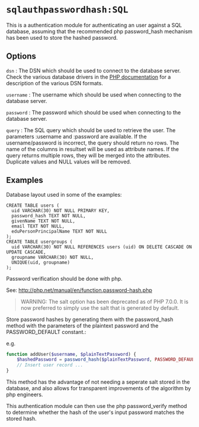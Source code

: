 `sqlauthpasswordhash:SQL`
=============

This is a authentication module for authenticating an user against a SQL database, assuming that the recommended php password_hash mechanism has been used to store the hashed password.


Options
-------

`dsn`
:   The DSN which should be used to connect to the database server.
    Check the various database drivers in the [PHP documentation](http://php.net/manual/en/pdo.drivers.php) for a description of the various DSN formats.

`username`
:   The username which should be used when connecting to the database server.


`password`
:   The password which should be used when connecting to the database server.

`query`
:   The SQL query which should be used to retrieve the user.
    The parameters :username and :password are available.
    If the username/password is incorrect, the query should return no rows.
    The name of the columns in resultset will be used as attribute names.
    If the query returns multiple rows, they will be merged into the attributes.
    Duplicate values and NULL values will be removed.


Examples
--------

Database layout used in some of the examples:

    CREATE TABLE users (
      uid VARCHAR(30) NOT NULL PRIMARY KEY,
      password_hash TEXT NOT NULL,
      givenName TEXT NOT NULL,
      email TEXT NOT NULL,
      eduPersonPrincipalName TEXT NOT NULL
    );
    CREATE TABLE usergroups (
      uid VARCHAR(30) NOT NULL REFERENCES users (uid) ON DELETE CASCADE ON UPDATE CASCADE,
      groupname VARCHAR(30) NOT NULL,
      UNIQUE(uid, groupname)
    );

Password verification should be done with php.

See: http://php.net/manual/en/function.password-hash.php

> WARNING: The salt option has been deprecated as of PHP 7.0.0. It is now preferred 
> to simply use the salt that is generated by default.
 
Store password hashes by generating them with the password_hash method with the parameters of the plaintext password 
and the PASSWORD_DEFAULT constant.:

e.g.

```php
function addUser($username, $plainTextPassword) {
    $hashedPassword = password_hash($plainTextPassword, PASSWORD_DEFAULT);
    // Insert user record ...    
}
```

This method has the advantage of not needing a seperate salt stored in the database, and also allows for transparent improvements
of the algorithm by php engineers.

This authentication module can then use the php password_verify method to determine whether the hash of the user's input
password matches the stored hash.
